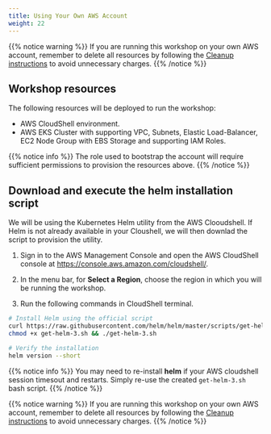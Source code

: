 ```yaml
---
title: Using Your Own AWS Account
weight: 22
---
```


{{% notice warning %}}
If you are running this workshop on your own AWS account, remember to delete all resources by following the [Cleanup instructions](/90-cleanup) to avoid unnecessary charges.
{{% /notice %}}

## Workshop resources

The following resources will be deployed to run the workshop:

- AWS CloudShell environment.
- AWS EKS Cluster with supporting VPC, Subnets, Elastic Load-Balancer, EC2 Node Group with EBS Storage and supporting IAM Roles.

{{% notice info %}}
The role used to bootstrap the account will require sufficient permissions to provision the resources above.
{{% /notice %}}

## Download and execute the helm installation script

We will be using the Kubernetes Helm utility from the AWS Clooudshell. If Helm is not already available in your Cloushell, we will then downlad the script to provision the utility.

1. Sign in to the AWS Management Console and open the AWS CloudShell console at https://console.aws.amazon.com/cloudshell/.

2. In the menu bar, for **Select a Region**, choose the region in which you will be running the workshop.

3. Run the following commands in CloudShell terminal.
```bash
# Install Helm using the official script
curl https://raw.githubusercontent.com/helm/helm/master/scripts/get-helm-3 > get-helm-3.sh
chmod +x get-helm-3.sh && ./get-helm-3.sh
```
```bash
# Verify the installation
helm version --short
```

{{% notice info %}}
You may need to re-install **helm** if your AWS cloudshell session timesout and restarts.  Simply re-use the created `get-helm-3.sh` bash script.
{{% /notice %}}

{{% notice warning %}}
If you are running this workshop on your own AWS account, remember to delete all resources by following the [Cleanup instructions](/90-cleanup) to avoid unnecessary charges.
{{% /notice %}}
